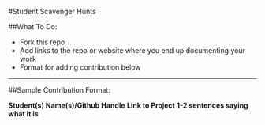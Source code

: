 #Student Scavenger Hunts

##What To Do:

- Fork this repo
- Add links to the repo or website where you end up documenting your work
- Format for adding contribution below 

---

##Sample Contribution Format:

**Student(s) Name(s)/Github Handle**
**Link to Project**
**1-2 sentences saying what it is**
